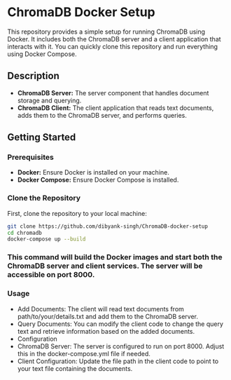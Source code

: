 # ChromaDB Docker Setup

This repository provides a simple setup for running ChromaDB using Docker. It includes both the ChromaDB server and a client application that interacts with it. You can quickly clone this repository and run everything using Docker Compose.

## Description

- **ChromaDB Server:** The server component that handles document storage and querying.
- **ChromaDB Client:** The client application that reads text documents, adds them to the ChromaDB server, and performs queries.

## Getting Started

### Prerequisites

- **Docker:** Ensure Docker is installed on your machine.
- **Docker Compose:** Ensure Docker Compose is installed.

### Clone the Repository

First, clone the repository to your local machine:

```bash
git clone https://github.com/dibyank-singh/ChromaDB-docker-setup
cd chromadb
docker-compose up --build
```
### This command will build the Docker images and start both the ChromaDB server and client services. The server will be accessible on port 8000.

### Usage
- Add Documents: The client will read text documents from path/to/your/details.txt and add them to the ChromaDB server.
- Query Documents: You can modify the client code to change the query text and retrieve information based on the added documents.
- Configuration
- ChromaDB Server: The server is configured to run on port 8000. Adjust this in the docker-compose.yml file if needed.
- Client Configuration: Update the file path in the client code to point to your text file containing the documents.
